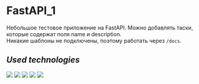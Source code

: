 # FastAPI_1

Небольшое тестовое приложение на FastAPI. Можно добавлять таски, которые содержат поля name и description.   
Никакие шаблоны не подключены, поэтому работать через `/docs`.

## *Used technologies*
![](https://img.shields.io/badge/Python-v3.10.6-yellow?style=plastic&logo=python)
![](https://img.shields.io/badge/FastAPI-v0.111.0-green?style=plastic&logo=fastapi)
![](https://img.shields.io/badge/Pydantic-v2.7.2-red?style=plastic&logo=pydantic)
![](https://img.shields.io/badge/SQLAlchemy-v2.0.30-red?style=plastic&logo=sqlalchemy)
![](https://img.shields.io/badge/Docker-v26.1.3-blue?style=plastic&logo=docker) 
